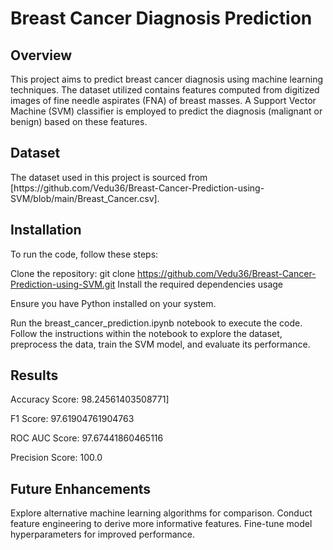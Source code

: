 <h1>Breast Cancer Diagnosis Prediction</h3>

<h2>Overview</h2>
This project aims to predict breast cancer diagnosis using machine learning techniques. The dataset utilized contains features computed from digitized images of fine needle aspirates (FNA) of breast masses. A Support Vector Machine (SVM) classifier is employed to predict the diagnosis (malignant or benign) based on these features.

<h2>Dataset</h2>
The dataset used in this project is sourced from [https://github.com/Vedu36/Breast-Cancer-Prediction-using-SVM/blob/main/Breast_Cancer.csv].

<h2>Installation</h2>

To run the code, follow these steps:

Clone the repository: git clone https://github.com/Vedu36/Breast-Cancer-Prediction-using-SVM.git
Install the required dependencies usage

Ensure you have Python installed on your system.

Run the breast_cancer_prediction.ipynb notebook to execute the code.
Follow the instructions within the notebook to explore the dataset, preprocess the data, train the SVM model, and evaluate its performance.

<h2>Results</h2>
  
Accuracy Score: 98.24561403508771]

F1 Score: 97.61904761904763

ROC AUC Score: 97.67441860465116

Precision Score: 100.0

<h2>Future Enhancements</h2>

Explore alternative machine learning algorithms for comparison.
Conduct feature engineering to derive more informative features.
Fine-tune model hyperparameters for improved performance.




